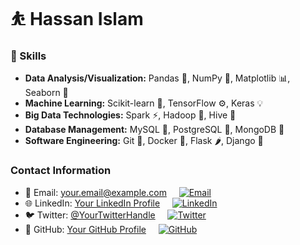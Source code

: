 # :bouncing_ball_person: Hassan Islam

### 💼 Skills

- **Data Analysis/Visualization:** Pandas 🐼, NumPy 🔢, Matplotlib 📊, Seaborn 🌊
- **Machine Learning:** Scikit-learn 🧠, TensorFlow ⚙️, Keras 💡
- **Big Data Technologies:** Spark ⚡, Hadoop 🐘, Hive 🐝
- **Database Management:** MySQL 🐬, PostgreSQL 🐘, MongoDB 🍃
- **Software Engineering:** Git 🐙, Docker 🐳, Flask 🌶️, Django 🎸

### Contact Information

- 📧 Email: [your.email@example.com](mailto:your.email@example.com) &nbsp; &nbsp; <a href="mailto:your.email@example.com"><img src="https://img.shields.io/badge/-Email-red?style=flat-square&logo=Gmail&logoColor=white" alt="Email"></a>
- 🌐 LinkedIn: [Your LinkedIn Profile](https://www.linkedin.com/in/yourprofile) &nbsp; &nbsp; <a href="https://www.linkedin.com/in/yourprofile"><img src="https://img.shields.io/badge/-LinkedIn-blue?style=flat-square&logo=LinkedIn&logoColor=white" alt="LinkedIn"></a>
- 🐦 Twitter: [@YourTwitterHandle](https://twitter.com/yourtwitterhandle) &nbsp; &nbsp; <a href="https://twitter.com/yourtwitterhandle"><img src="https://img.shields.io/badge/-Twitter-blue?style=flat-square&logo=Twitter&logoColor=white" alt="Twitter"></a>
- 💼 GitHub: [Your GitHub Profile](https://github.com/yourusername) &nbsp; &nbsp; <a href="https://github.com/yourusername"><img src="https://img.shields.io/badge/-GitHub-black?style=flat-square&logo=GitHub&logoColor=white" alt="GitHub"></a>
